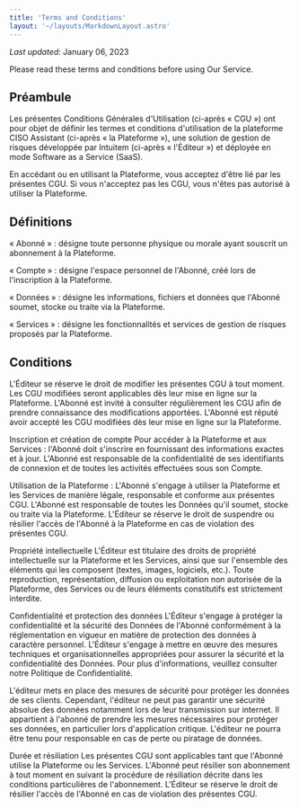 ```yaml
---
title: 'Terms and Conditions'
layout: '~/layouts/MarkdownLayout.astro'
---
```


_Last updated_: January 06, 2023

Please read these terms and conditions before using Our Service.

## Préambule

Les présentes Conditions Générales d'Utilisation (ci-après « CGU ») ont pour objet de définir les termes et conditions d'utilisation de la plateforme CISO Assistant (ci-après « la Plateforme »), une solution de gestion de risques développée par Intuitem (ci-après « l'Éditeur ») et déployée en mode Software as a Service (SaaS).

En accédant ou en utilisant la Plateforme, vous acceptez d'être lié par les présentes CGU. Si vous n'acceptez pas les CGU, vous n'êtes pas autorisé à utiliser la Plateforme.

## Définitions

« Abonné » : désigne toute personne physique ou morale ayant souscrit un abonnement à la Plateforme.

« Compte » : désigne l'espace personnel de l'Abonné, créé lors de l'inscription à la Plateforme.

« Données » : désigne les informations, fichiers et données que l'Abonné soumet, stocke ou traite via la Plateforme.

« Services » : désigne les fonctionnalités et services de gestion de risques proposés par la Plateforme.

##  Conditions
L'Éditeur se réserve le droit de modifier les présentes CGU à tout moment. Les CGU modifiées seront applicables dès leur mise en ligne sur la Plateforme. L'Abonné est invité à consulter régulièrement les CGU afin de prendre connaissance des modifications apportées. L'Abonné est réputé avoir accepté les CGU modifiées dès leur mise en ligne sur la Plateforme.

Inscription et création de compte Pour accéder à la Plateforme et aux Services : l'Abonné doit s'inscrire en fournissant des informations exactes et à jour. L'Abonné est responsable de la confidentialité de ses identifiants de connexion et de toutes les activités effectuées sous son Compte.

Utilisation de la Plateforme : L'Abonné s'engage à utiliser la Plateforme et les Services de manière légale, responsable et conforme aux présentes CGU. L'Abonné est responsable de toutes les Données qu'il soumet, stocke ou traite via la Plateforme. L'Éditeur se réserve le droit de suspendre ou résilier l'accès de l'Abonné à la Plateforme en cas de violation des présentes CGU.

Propriété intellectuelle L'Éditeur est titulaire des droits de propriété intellectuelle sur la Plateforme et les Services, ainsi que sur l'ensemble des éléments qui les composent (textes, images, logiciels, etc.). Toute reproduction, représentation, diffusion ou exploitation non autorisée de la Plateforme, des Services ou de leurs éléments constitutifs est strictement interdite.

Confidentialité et protection des données L'Éditeur s'engage à protéger la confidentialité et la sécurité des Données de l'Abonné conformément à la réglementation en vigueur en matière de protection des données à caractère personnel. L'Éditeur s'engage à mettre en œuvre des mesures techniques et organisationnelles appropriées pour assurer la sécurité et la confidentialité des Données. Pour plus d'informations, veuillez consulter notre Politique de Confidentialité.

L'éditeur mets en place des mesures de sécurité pour protéger les données de ses clients. Cependant, l'éditeur ne peut pas garantir une sécurité absolue des données notamment lors de leur transmission sur internet. Il appartient à l'abonné de prendre les mesures nécessaires pour protéger ses données, en particulier lors d'application critique. L'éditeur ne pourra être tenu pour responsable en cas de perte ou piratage de données.

Durée et résiliation Les présentes CGU sont applicables tant que l'Abonné utilise la Plateforme ou les Services. L'Abonné peut résilier son abonnement à tout moment en suivant la procédure de résiliation décrite dans les conditions particulières de l'abonnement. L'Éditeur se réserve le droit de résilier l'accès de l'Abonné en cas de violation des présentes CGU.
